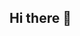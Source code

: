 ## Hi there 👋

<!--
**hello-yujin/hello-yujin** is a ✨ _special_ ✨ repository because its `README.md` (this file) appears on your GitHub profile.

Here are some ideas to get you started:

- 🌱 I’m currently interesting at front-end development
- 📫 How to reach me: jin8ff5@gmail.com
-->
